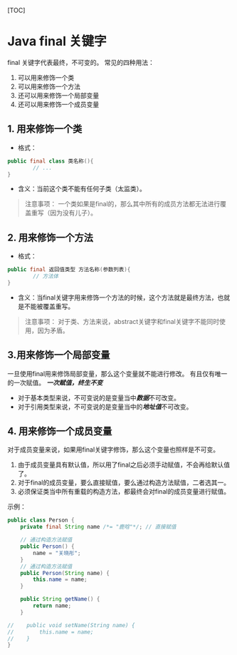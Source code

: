 [TOC]

# Java final 关键字

final 关键字代表最终，不可变的。
常见的四种用法：
1. 可以用来修饰一个类
2. 可以用来修饰一个方法
3. 还可以用来修饰一个局部变量
4. 还可以用来修饰一个成员变量

## 1. 用来修饰一个类

+ 格式：
```java
public final class 类名称(){
		// ...
}
```

+ 含义：当前这个类不能有任何子类（太监类）。
> 注意事项：
> 一个类如果是final的，那么其中所有的成员方法都无法进行覆盖重写（因为没有儿子）。
> 

## 2. 用来修饰一个方法

+ 格式：
```java
public final 返回值类型 方法名称(参数列表){
		// 方法体
}
```

+ 含义：当final关键字用来修饰一个方法的时候，这个方法就是最终方法，也就是不能被覆盖重写。

> 注意事项：
> 对于类、方法来说，abstract关键字和final关键字不能同时使用，因为矛盾。
> 

## 3.用来修饰一个局部变量

一旦使用final用来修饰局部变量，那么这个变量就不能进行修改。
有且仅有唯一的一次赋值。
***一次赋值，终生不变***

+ 对于基本类型来说，不可变说的是变量当中***数据***不可改变。
+ 对于引用类型来说，不可变说的是变量当中的***地址值***不可改变。

## 4. 用来修饰一个成员变量

对于成员变量来说，如果用final关键字修饰，那么这个变量也照样是不可变。

1. 由于成员变量具有默认值，所以用了final之后必须手动赋值，不会再给默认值了。
2. 对于final的成员变量，要么直接赋值，要么通过构造方法赋值，二者选其一。
3. 必须保证类当中所有重载的构造方法，都最终会对final的成员变量进行赋值。

示例：
```java
public class Person {
    private final String name /*= "鹿晗"*/; // 直接赋值

    // 通过构造方法赋值
    public Person() {
        name = "关晓彤";
    }
    // 通过构造方法赋值
    public Person(String name) {
        this.name = name;
    }

    public String getName() {
        return name;
    }

//    public void setName(String name) {
//        this.name = name;
//    }
}
```